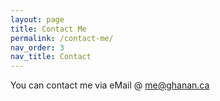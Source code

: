 ```yaml
---
layout: page
title: Contact Me
permalink: /contact-me/
nav_order: 3
nav_title: Contact
---
```


You can contact me via eMail @ [me@ghanan.ca](me@ghanan.ca)